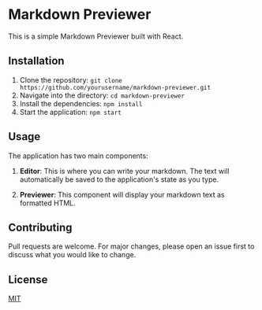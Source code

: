 # Markdown Previewer

This is a simple Markdown Previewer built with React.

## Installation

1. Clone the repository: `git clone https://github.com/yourusername/markdown-previewer.git`
2. Navigate into the directory: `cd markdown-previewer`
3. Install the dependencies: `npm install`
4. Start the application: `npm start`

## Usage

The application has two main components:

1. **Editor**: This is where you can write your markdown. The text will automatically be saved to the application's state as you type.

2. **Previewer**: This component will display your markdown text as formatted HTML.

## Contributing

Pull requests are welcome. For major changes, please open an issue first to discuss what you would like to change.

## License

[MIT](https://choosealicense.com/licenses/mit/)
